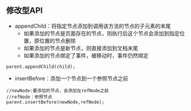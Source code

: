 ## 修改型API

* appendChild：将指定节点添加到调用该方法的节点的子元素的末尾
  * 如果添加的节点是页面存在的节点，则执行后这个节点会添加到指定位置，原位置的节点删除
  * 如果添加的节点是新节点，则直接添加到文档末尾
  * 如果添加的节点绑定了事件，被移动时，事件仍然绑定

```
parent.appendChild(child);
```

* insertBefore：添加一个节点到一个参照节点之前

```
//newNode:要添加的节点，会添加在refNode之前
//refNode：参照节点
parent.insertBefore(newNode,refNode);
```



